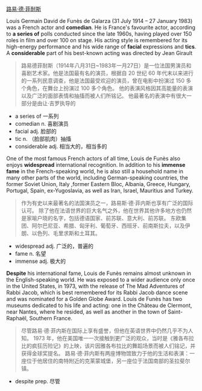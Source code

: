 [路易·德·菲耐斯](https://en.wikipedia.org/wiki/Louis_de_Fun%C3%A8s)


Louis Germain David de Funès de Galarza (31 July 1914 – 27 January 1983) was a French actor and **comedian**. He is France's favourite actor, according to **a series of** polls conducted since the late 1960s, having played over 150 roles in film and over 100 on stage. His acting style is remembered for its high-energy performance and his wide range of **facial** expressions and **tics**. A **considerable** part of his best-known acting was directed by Jean Girault

> 路易德菲耐斯（1914年八月31日~1983年一月27日）是一位法国男演员和喜剧艺术家。他是法国最有名的演员，根据自 20 世纪 60 年代末以来进行的一系列民意调查，他是法国最受欢迎的演员，曾在电影中扮演过 150 多个角色，在舞台上扮演过 100 多个角色。 他的表演风格因其高能量的表演以及广泛的面部表情和抽搐而被人们所铭记。 他最著名的表演中有很大一部分是由让·吉罗执导的


- a series of 一系列
- comedian n. 喜剧演员
- facial adj. 脸部的
- tic n. （脸部肌肉）抽搐
- considerable adj. 相当大的，相当多的

One of the most famous French actors of all time, Louis de Funès also enjoys **widespread** international recognition. In addition to his **immense** **fame** in the French-speaking world, he is also still a household name in many other parts of the world, including German-speaking countries, the former Soviet Union, Italy ,former Eastern Bloc, Albania, Greece, Hungary, Portugal, Spain, ex-Yugoslavia, as well as Iran, Israel, Mauritius and Turkey.

> 作为有史以来最著名的法国演员之一，路易斯·德·菲内斯也享有广泛的国际认可。 除了他在法语世界的巨大名气之外，他在世界其他许多地方也仍然是家喻户晓的名字，包括德语国家、前苏联、意大利、前苏联。 东欧集团、阿尔巴尼亚、希腊、匈牙利、葡萄牙、西班牙、前南斯拉夫，以及伊朗、以色列、毛里求斯和土耳其。

- widespread adj. 广泛的，普遍的
- fame n. 名望
- immense adj. 极大的

**Despite** his international fame, Louis de Funès remains almost unknown in the English-speaking world. He was exposed to a wider audience only once in the United States, in 1973, with the release of The Mad Adventures of Rabbi Jacob, which is best remembered for its Rabbi Jacob dance scene and was nominated for a Golden Globe Award. Louis de Funès has two museums dedicated to his life and acting: one in the Château de Clermont, near Nantes, where he resided, as well as another in the town of Saint-Raphaël, Southern France.

> 尽管路易·德·菲内斯在国际上享有盛誉，但他在英语世界中仍然几乎不为人知。 1973 年，他在美国唯一一次接触到更广泛的观众，当时是《雅各布拉比的疯狂历险记》的上映，该片因雅各布拉比的舞蹈场景而被人们铭记，并获得金球奖提名。 路易·德·菲内斯有两座博物馆致力于他的生活和表演：一座位于他居住的南特附近的克莱蒙城堡，另一座位于法国南部的圣拉斐尔镇。

- despite prep. 尽管